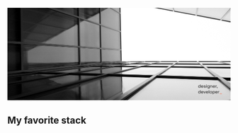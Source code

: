 ![cover image](cover.png 'Cover')

## My favorite stack

<img src="https://img.shields.io/badge/TypeScript-18181B?style=for-the-badge&amp;logo=javascript&amp;logoColor=white" alt=""> <img src="https://img.shields.io/badge/Vue-18181B?style=for-the-badge&amp;logo=vue.js&amp;logoColor=white" alt=""> <img src="https://img.shields.io/badge/Nuxt-18181B?style=for-the-badge&amp;logo=nuxt.js&amp;logoColor=white" alt=""> <img src="https://img.shields.io/badge/Astro-18181B?style=for-the-badge&amp;logo=astro&amp;logoColor=white" alt=""> <img src="https://img.shields.io/badge/Supabase-18181B?style=for-the-badge&amp;logo=supabase&amp;logoColor=white" alt="">

